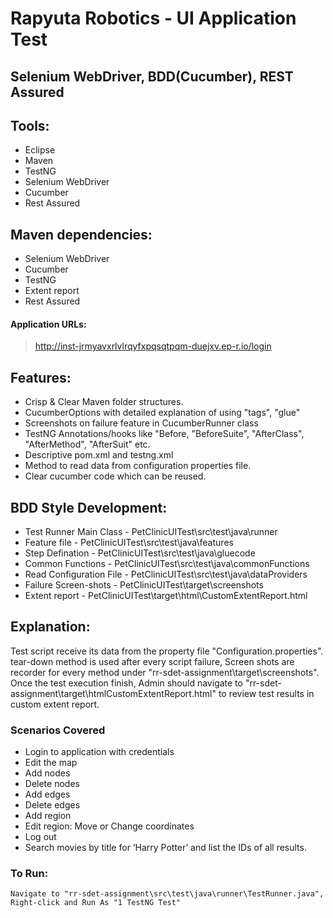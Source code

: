 # Rapyuta Robotics - UI Application Test
## Selenium WebDriver, BDD(Cucumber), REST Assured
## Tools:
- Eclipse
- Maven
- TestNG
- Selenium WebDriver
- Cucumber
- Rest Assured

## Maven dependencies: 
- Selenium WebDriver
- Cucumber
- TestNG
- Extent report
- Rest Assured

#### Application URLs:
>http://inst-jrmyavxrlvlrqyfxpqsqtpqm-duejxv.ep-r.io/login

## Features:
- Crisp & Clear Maven folder structures.
- CucumberOptions with detailed explanation of using "tags", "glue"
- Screenshots on failure feature in CucumberRunner class
- TestNG Annotations/hooks like "Before, "BeforeSuite", "AfterClass", "AfterMethod", "AfterSuit" etc.
- Descriptive pom.xml and testng.xml
- Method to read data from configuration properties file.
- Clear cucumber code which can be reused. 

## BDD Style Development:
- Test Runner Main Class - PetClinicUITest\src\test\java\runner
- Feature file - PetClinicUITest\src\test\java\features
- Step Defination - PetClinicUITest\src\test\java\gluecode
- Common Functions - PetClinicUITest\src\test\java\commonFunctions
- Read Configuration File - PetClinicUITest\src\test\java\dataProviders
- Failure Screen-shots - PetClinicUITest\target\screenshots
- Extent report - PetClinicUITest\target\html\CustomExtentReport.html

## Explanation:
Test script receive its data from the property file "Configuration.properties". tear-down method is used after every script failure, Screen shots are recorder for every method under "rr-sdet-assignment\target\screenshots". Once the test execution finish, Admin should navigate to "rr-sdet-assignment\target\htmlCustomExtentReport.html" to review test results in custom extent report.

### Scenarios Covered
- Login to application with credentials
- Edit the map
- Add nodes
- Delete nodes
- Add edges
- Delete edges
- Add region
- Edit region: Move or Change coordinates
- Log out
- Search movies by title for ‘Harry Potter’ and list the IDs of all results.

### To Run: 
```
Navigate to "rr-sdet-assignment\src\test\java\runner\TestRunner.java", Right-click and Run As "1 TestNG Test"
```
